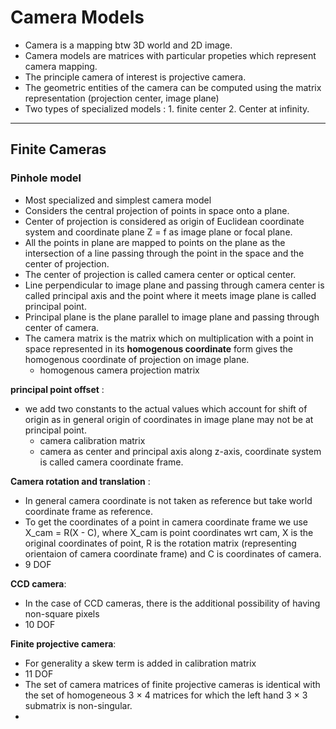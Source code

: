 # Camera Models

* Camera is a mapping btw 3D world and 2D image.
* Camera models are matrices with particular propeties which represent camera mapping.
* The principle camera of interest is projective camera.
* The geometric entities of the camera can be computed using the matrix representation (projection center, image plane)
* Two types of specialized models : 1. finite center 2. Center at infinity.

---

## Finite Cameras

### Pinhole model

* Most specialized and simplest camera model
* Considers the central projection of points in space onto a plane.
* Center of projection is considered as origin of Euclidean coordinate system and coordinate plane Z = f as image plane or focal plane.
* All the points in plane are mapped to points on the plane as the intersection of a line passing through the point in the space and the center of projection.
* The center of projection is called camera center or optical center.
* Line perpendicular to image plane and passing through camera center is called principal axis and the point where it meets image plane is called principal point.
* Principal plane is the plane parallel to image plane and passing through center of camera.
* The camera matrix is the matrix which on multiplication with a point in space represented in its **homogenous coordinate** form gives the homogenous coordinate of projection on image plane.
  * homogenous camera projection matrix

**principal point offset** :

* we add two constants to the actual values which account for shift of origin as in general origin of coordinates in image plane may not be at principal point.
  * camera calibration matrix
  * camera as center and principal axis along z-axis, coordinate system is called camera coordinate frame.

**Camera rotation and translation** :

* In general camera coordinate is not taken as reference but take world coordinate frame as reference.
* To get the coordinates of a point in camera coordinate frame we use X_cam = R(X - C), where X_cam is point coordinates wrt cam, X is the original coordinates of point, R is the rotation matrix (representing orientaion of camera coordinate frame) and C is coordinates of camera.
* 9 DOF

**CCD camera**:

* In the case of CCD cameras, there is the additional possibility of having non-square pixels
* 10 DOF

**Finite projective camera**:

* For generality a skew term is added in calibration matrix
* 11 DOF
* The set of camera matrices of finite projective cameras is identical with the set of
  homogeneous 3 × 4 matrices for which the left hand 3 × 3 submatrix is non-singular.
* 